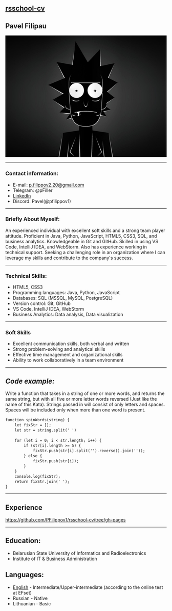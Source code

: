 [rsschool-cv]()
---
## **Pavel Filipau**
![avatar](/img/ava.jpg "avatar")

---

### **Contact information:**
- E-mail: p.filippov2.20@gmail.com
- Telegram: @pFiller
- [LinkedIn](https://linkedin.com/in/pavel-filipau) 
- Discord: Pavel(@pfilippov1)


---
### **Briefly About Myself:**

An experienced individual with excellent soft skills and a strong team player attitude. Proficient in Java, Python, JavaScript, HTML5, CSS3, SQL, and business analytics. Knowledgeable in Git and GitHub. Skilled in using VS Code, IntelliJ IDEA, and WebStorm. Also has experience working in technical support. Seeking a challenging role in an organization where I can leverage my skills and contribute to the company's success.

---
### **Technical Skills:**
- HTML5, CSS3
- Programming languages: Java, Python, JavaScript
- Databases: SQL (MSSQL, MySQL, PostgreSQL)
- Version control: Git, GitHub
- VS Code, IntelliJ IDEA, WebStorm
- Business Analytics: Data analysis, Data visualization


---
### **Soft Skills**

- Excellent communication skills, both verbal and written
- Strong problem-solving and analytical skills
- Effective time management and organizational skills
- Ability to work collaboratively in a team environment
---
## ***Code example:***

Write a function that takes in a string of one or more words, and returns the same string, but with all five or more letter words reversed (Just like the name of this Kata). Strings passed in will consist of only letters and spaces. Spaces will be included only when more than one word is present.

```
function spinWords(string) {
    let fixStr = [];
    let str = string.split(' ')

    for (let i = 0; i < str.length; i++) {
        if (str[i].length >= 5) {
            fixStr.push(str[i].split('').reverse().join(''));
        } else {
            fixStr.push(str[i]);
        }
    }
    console.log(fixStr);
    return fixStr.join(' ');
}
```

---
## **Experience**
https://github.com/PFilippov1/rsschool-cv/tree/gh-pages

---
## **Education:**
- Belarusian State University of Informatics and Radioelectronics
- Institute of IT & Business Administration


## **Languages:**
- [English](https://www.efset.org/cert/wAVMSD) - Intermediate/Upper-intermediate (according to the online test at EFset)
- Russian - Native
- Lithuanian - Basic